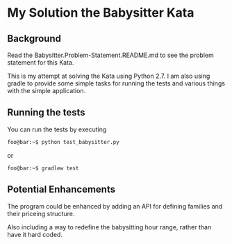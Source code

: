 # My Solution the Babysitter Kata

## Background
Read the Babysitter.Problem-Statement.README.md to see the
problem statement for this Kata.

This is my attempt at solving the Kata using Python 2.7.
I am also using gradle to provide some simple tasks for
running the tests and various things with the simple application.

## Running the tests
You can run the tests by executing 

```bash
foo@bar:~$ python test_babysitter.py
```

or

``` 
foo@bar:~$ gradlew test
```

## Potential Enhancements
The program could be enhanced by adding an API for defining families and their priceing structure.

Also including a way to redefine the babysitting hour range, rather than have it hard coded.
